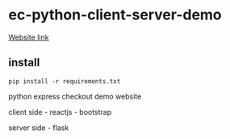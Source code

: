 # ec-python-client-server-demo
[Website link](http://juspay-express.herokuapp.com/)

## install
```
pip install -r requirements.txt
```
python express checkout demo website

client side
	- reactjs
	- bootstrap

server side
	- flask


